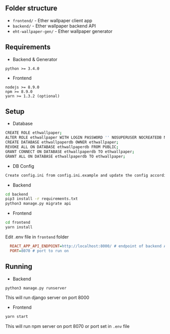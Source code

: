 
## Folder structure

- `frontend/` - Ether wallpaper client app
- `backend/` - Ether wallpaper backend API
- `eht-wallpaper-gen/` - Ether wallpaper generator

## Requirements

- Backend & Generator

``` config
python >= 3.4.0
```

- Frontend

``` config
nodejs >= 8.9.0
npm >= 8.9.0 
yarn >= 1.3.2 (optional)
```

## Setup

- Database

 ```bash
CREATE ROLE ethwallpaper;
ALTER ROLE ethwallpaper WITH LOGIN PASSWORD '' NOSUPERUSER NOCREATEDB NOCREATEROLE;
CREATE DATABASE ethwallpaperdb OWNER ethwallpaper;
REVOKE ALL ON DATABASE ethwallpaperdb FROM PUBLIC;
GRANT CONNECT ON DATABASE ethwallpaperdb TO ethwallpaper;
GRANT ALL ON DATABASE ethwallpaperdb TO ethwallpaper;
```

- DB Config

```bash
Create config.ini from config.ini.example and update the config accordingly
```

- Backend

``` bash
cd backend
pip3 install -r requirements.txt
python3 manage.py migrate api
```

- Frontend

``` bash
cd frontend
yarn install
```

Edit .env file in `frontend` folder

```ini
  REACT_APP_API_ENDPOINT=http://localhost:8000/ # endpoint of backend API
  PORT=8070 # port to run on

```

## Running

- Backend

```bash
python3 manage.py runserver
```

This will run django server on port 8000

- Frontend

```bash
yarn start
```

This will run npm server on port 8070 or port set in `.env` file
